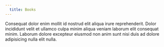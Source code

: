 ```yaml
---
  title: Books
---
```


Consequat dolor enim mollit id nostrud elit aliqua irure reprehenderit. Dolor incididunt velit et ullamco culpa minim aliqua veniam laborum elit consequat minim. Laborum dolore excepteur eiusmod non anim sunt nisi duis ad dolore adipisicing nulla elit nulla.
